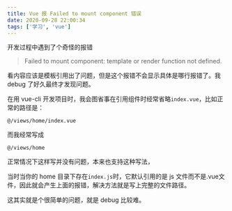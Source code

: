 ```yaml
---
title: Vue 报 Failed to mount component 错误
date: 2020-09-28 22:00:34
tags: ['学习', 'vue']
---
```


开发过程中遇到了个奇怪的报错

> Failed to mount component: template or render function not defined.

看内容应该是模板引用出了问题，但是这个报错不会显示具体是哪行报错了。我 debug 了好久最终才发现问题。

在用 vue-cli 开发项目时，我会图省事在引用组件时经常省略`index.vue`，比如正常的路径是：

```
@/views/home/index.vue
```

而我经常写成

```
@/views/home
```

正常情况下这样写并没有问题，本来也支持这种写法，

当时当你的 home 目录下存在`index.js`时，它默认引用的是 js 文件而不是.vue文件，因此就会产生上面的报错，解决方法就是写上完整的文件路径。

这其实就是个很简单的问题，就是 debug 比较难。

